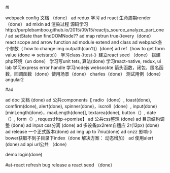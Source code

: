 #l

webpack config 文档 （done）
ad redux 学习 
ad react 生命周期render （done）
ad mixin 
ad 渲染过程 源码学习http://purplebamboo.github.io/2015/09/15/reactjs_source_analyze_part_one/
ad setState than findDOMNode??
ad map retrun true-》every（done）
react scope and arrow function
ad module extend and class
ad webpack各个参数（ how to change img outpath(can't)）(done)
ad ref（how to get form value (done => setstate)）
学习class-》test-》建立react seed （done）
搭建php环境（un done）
学习写unit tets, 算法(done)
学习react-native, redux, ui lab
学习express error handle
学习nodejs websockte
箭头函数，闭包，匿名函数，回调函数（done）使用场景（done）
charles（done）
测试用例（done）
angular2


#ad

ad doc 文档 (done)
ad 公共components【 radio（done）, toast(done), comfirm(done), alert(done), spinner(done)，iscroll（done）, input(done)[minLength(done)，maxLength(done)], textarea(done), button（）, date（）, form（）, requestHttp->pomise】
ad 公共css整理 (done)
ad 目录结构调整 (done)
ad input css分离 (done)
ad 多设备px2rem自适应 2r(12px) (done)
ad release 一个正式版本(done)
ad img up to 7niu(done)
ad cnzz 影响-》bower获取不到子目录下index（done 解决方案： 动态增加）
ad 使用alert (done)
ad api url公共 （done）

demo login(done)

#at-react
 refresh bug
 release a react seed （done）